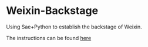 # Weixin-Backstage
Using Sae+Python to establish the backstage of Weixin.

The instructions can be found [here](http://www.jianshu.com/p/c81262593c88)
